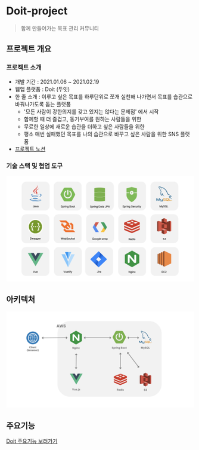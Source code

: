 # Doit-project
> 함께 만들어가는 목표 관리 커뮤니티 

## 프로젝트 개요
### 프로젝트 소개 
- 개발 기간 : 2021.01.06 ~ 2021.02.19
- 웹앱 플랫폼 : Doit (두잇) 
- 한 줄 소개 : 이루고 싶은 목표를 하루단위로 쪼개 실천해 나가면서 목표를 습관으로 바꿔나가도록 돕는 플랫폼
    -   '모든 사람이 강한의지를 갖고 있지는 않다는 문제점' 에서 시작
    -   함께할 때 더 즐겁고, 동기부여를 원하는 사람들을 위한
    -   무료한 일상에 새로운 습관을 더하고 싶은 사람들을 위한
    -   평소 매번 실패했던 목표를 나의 습관으로 바꾸고 싶은 사람을 위한 SNS 플랫폼
- [프로젝트 노션](https://ssafy-project.notion.site/SSAFY-4-fa6ee2c4bebe4a12b63e3bbc999a36a5)

### 기술 스택 및 협업 도구
![skill](images/skill.png)

## 아키텍처
![archi](images/archi.png)

## 주요기능
[Doit 주요기능 보러가기](https://github.com/buri-1029/Doit-project/wiki/Doit-Feature)
